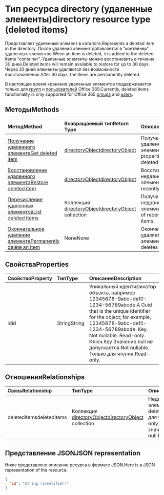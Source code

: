 # <a name="directory-resource-type-deleted-items"></a><span data-ttu-id="12929-101">Тип ресурса directory (удаленные элементы)</span><span class="sxs-lookup"><span data-stu-id="12929-101">directory resource type (deleted items)</span></span>

<span data-ttu-id="12929-102">Представляет удаленный элемент в каталоге.</span><span class="sxs-lookup"><span data-stu-id="12929-102">Represents a deleted item in the directory.</span></span> <span data-ttu-id="12929-103">После удаления элемент добавляется в "контейнер" удаленных элементов.</span><span class="sxs-lookup"><span data-stu-id="12929-103">When an item is deleted, it is added to the deleted items "container".</span></span> <span data-ttu-id="12929-104">Удаленные элементы можно восстановить в течение 30 дней.</span><span class="sxs-lookup"><span data-stu-id="12929-104">Deleted items will remain available to restore for up to 30 days.</span></span> <span data-ttu-id="12929-105">Через 30 дней элементы удаляются без возможности восстановления.</span><span class="sxs-lookup"><span data-stu-id="12929-105">After 30 days, the items are permanently deleted.</span></span>

<span data-ttu-id="12929-106">В настоящее время хранение удаленных элементов поддерживается только для [групп](group.md) и [пользователей](users.md) Office 365.</span><span class="sxs-lookup"><span data-stu-id="12929-106">Currently, deleted items functionality is only supported for Office 365 [groups](group.md) and [users](users.md).</span></span>

## <a name="methods"></a><span data-ttu-id="12929-107">Методы</span><span class="sxs-lookup"><span data-stu-id="12929-107">Methods</span></span>

| <span data-ttu-id="12929-108">Метод</span><span class="sxs-lookup"><span data-stu-id="12929-108">Method</span></span>         | <span data-ttu-id="12929-109">Возвращаемый тип</span><span class="sxs-lookup"><span data-stu-id="12929-109">Return Type</span></span> | <span data-ttu-id="12929-110">Описание</span><span class="sxs-lookup"><span data-stu-id="12929-110">Description</span></span> |
|:---------------|:------------|:------------|
|[<span data-ttu-id="12929-111">Получение удаленного элемента</span><span class="sxs-lookup"><span data-stu-id="12929-111">Get deleted item</span></span>](../api/directory_deleteditems_get.md) | [<span data-ttu-id="12929-112">directoryObject</span><span class="sxs-lookup"><span data-stu-id="12929-112">directoryObject</span></span>](directoryobject.md) | <span data-ttu-id="12929-113">Получает свойства удаленного элемента.</span><span class="sxs-lookup"><span data-stu-id="12929-113">Gets the properties of a deleted item.</span></span> |
|[<span data-ttu-id="12929-114">Восстановление удаленного элемента</span><span class="sxs-lookup"><span data-stu-id="12929-114">Restore deleted item</span></span>](../api/directory_deleteditems_restore.md) |[<span data-ttu-id="12929-115">directoryObject</span><span class="sxs-lookup"><span data-stu-id="12929-115">directoryObject</span></span>](directoryobject.md)| <span data-ttu-id="12929-116">Восстанавливает недавно удаленный элемент.</span><span class="sxs-lookup"><span data-stu-id="12929-116">Restores a recently deleted item.</span></span> |
|[<span data-ttu-id="12929-117">Перечисление удаленных элементов</span><span class="sxs-lookup"><span data-stu-id="12929-117">List deleted items</span></span>](../api/directory_deleteditems_list.md) |<span data-ttu-id="12929-118">Коллекция [directoryObject](directoryobject.md)</span><span class="sxs-lookup"><span data-stu-id="12929-118">[directoryObject](directoryobject.md) collection</span></span>| <span data-ttu-id="12929-119">Получает список недавно удаленных элементов.</span><span class="sxs-lookup"><span data-stu-id="12929-119">Gets a list of recently deleted items.</span></span> |
|[<span data-ttu-id="12929-120">Окончательное удаление элемента</span><span class="sxs-lookup"><span data-stu-id="12929-120">Permanently delete an item</span></span>](../api/directory_deleteditems_delete.md) | <span data-ttu-id="12929-121">None</span><span class="sxs-lookup"><span data-stu-id="12929-121">None</span></span> | <span data-ttu-id="12929-122">Окончательно удаляет элемент.</span><span class="sxs-lookup"><span data-stu-id="12929-122">Permanently deletes an item.</span></span> |

## <a name="properties"></a><span data-ttu-id="12929-123">Свойства</span><span class="sxs-lookup"><span data-stu-id="12929-123">Properties</span></span>
| <span data-ttu-id="12929-124">Свойство</span><span class="sxs-lookup"><span data-stu-id="12929-124">Property</span></span>   | <span data-ttu-id="12929-125">Тип</span><span class="sxs-lookup"><span data-stu-id="12929-125">Type</span></span> |<span data-ttu-id="12929-126">Описание</span><span class="sxs-lookup"><span data-stu-id="12929-126">Description</span></span>|
|:---------------|:--------|:----------|
|<span data-ttu-id="12929-127">id</span><span class="sxs-lookup"><span data-stu-id="12929-127">id</span></span>|<span data-ttu-id="12929-128">String</span><span class="sxs-lookup"><span data-stu-id="12929-128">String</span></span>| <span data-ttu-id="12929-129">Уникальный идентификатор объекта, например 12345678-9abc-def0-1234-56789abcde.</span><span class="sxs-lookup"><span data-stu-id="12929-129">A Guid that is the unique identifier for the object; for example, 12345678-9abc-def0-1234-56789abcde. Key. Not nullable. Read-only.</span></span> <span data-ttu-id="12929-130">Ключ.</span><span class="sxs-lookup"><span data-stu-id="12929-130">Key</span></span> <span data-ttu-id="12929-131">Значение null не допускается.</span><span class="sxs-lookup"><span data-stu-id="12929-131">Not nullable.</span></span> <span data-ttu-id="12929-132">Только для чтения.</span><span class="sxs-lookup"><span data-stu-id="12929-132">Read-only.</span></span>|

## <a name="relationships"></a><span data-ttu-id="12929-133">Отношения</span><span class="sxs-lookup"><span data-stu-id="12929-133">Relationships</span></span>
| <span data-ttu-id="12929-134">Связь</span><span class="sxs-lookup"><span data-stu-id="12929-134">Relationship</span></span> | <span data-ttu-id="12929-135">Тип</span><span class="sxs-lookup"><span data-stu-id="12929-135">Type</span></span>   |<span data-ttu-id="12929-136">Описание</span><span class="sxs-lookup"><span data-stu-id="12929-136">Description</span></span>|
|:---------------|:--------|:----------|
|<span data-ttu-id="12929-137">deleteditems</span><span class="sxs-lookup"><span data-stu-id="12929-137">deleteditems</span></span>|<span data-ttu-id="12929-138">Коллекция [directoryObject](directoryobject.md)</span><span class="sxs-lookup"><span data-stu-id="12929-138">[directoryObject](directoryobject.md) collection</span></span>| <span data-ttu-id="12929-139">Недавно удаленные элементы.</span><span class="sxs-lookup"><span data-stu-id="12929-139">Recently deleted items.</span></span> <span data-ttu-id="12929-140">Только для чтения.</span><span class="sxs-lookup"><span data-stu-id="12929-140">Read-only.</span></span> <span data-ttu-id="12929-141">Допускается значение null.</span><span class="sxs-lookup"><span data-stu-id="12929-141">Nullable.</span></span>|

## <a name="json-representation"></a><span data-ttu-id="12929-142">Представление JSON</span><span class="sxs-lookup"><span data-stu-id="12929-142">JSON representation</span></span>
<span data-ttu-id="12929-143">Ниже представлено описание ресурса в формате JSON.</span><span class="sxs-lookup"><span data-stu-id="12929-143">Here is a JSON representation of the resource.</span></span>

<!-- {
  "blockType": "resource",
  "optionalProperties": [

  ],
  "@odata.type": "microsoft.graph.directory"
}-->

```json
{
  "id": "String (identifier)"
}
```

<!-- uuid: 8fcb5dbc-d5aa-4681-8e31-b001d5168d79
2015-10-25 14:57:30 UTC -->
<!-- {
  "type": "#page.annotation",
  "description": "directory resource",
  "keywords": "",
  "section": "documentation",
  "tocPath": ""
}-->